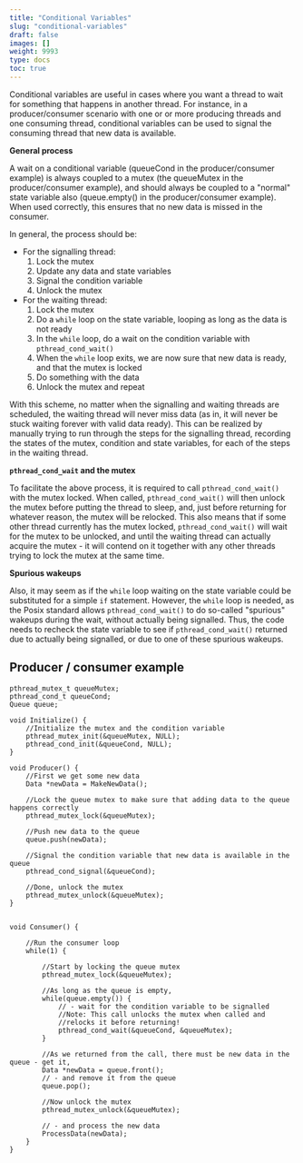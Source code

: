 ```yaml
---
title: "Conditional Variables"
slug: "conditional-variables"
draft: false
images: []
weight: 9993
type: docs
toc: true
---
```


Conditional variables are useful in cases where you want a thread to wait for something that happens in another thread. For instance, in a producer/consumer scenario with one or or more producing threads and one consuming thread, conditional variables can be used to signal the consuming thread that new data is available. 

**General process**

A wait on a conditional variable (queueCond in the producer/consumer example) is always coupled to a mutex (the queueMutex in the producer/consumer example), and should always be coupled to a "normal" state variable also (queue.empty() in the producer/consumer example). When used correctly, this ensures that no new data is missed in the consumer.

In general, the process should be:
 - For the signalling thread:
   1. Lock the mutex
   2. Update any data and state variables
   3. Signal the condition variable
   4. Unlock the mutex
 - For the waiting thread:
   1. Lock the mutex
   2. Do a `while` loop on the state variable, looping as long as the data is not ready
   3. In the `while` loop, do a wait on the condition variable with `pthread_cond_wait()`
   4. When the `while` loop exits, we are now sure that new data is ready, and that the mutex is locked
   5. Do something with the data
   6. Unlock the mutex and repeat

With this scheme, no matter when the signalling and waiting threads are scheduled, the waiting thread will never miss data (as in, it will never be stuck waiting forever with valid data ready). This can be realized by manually trying to run through the steps for the signalling thread, recording the states of the mutex, condition and state variables, for each of the steps in the waiting thread.


**`pthread_cond_wait` and the mutex**

To facilitate the above process, it is required to call `pthread_cond_wait()` with the mutex locked. When called, `pthread_cond_wait()` will then unlock the mutex before putting the thread to sleep, and, just before returning for whatever reason, the mutex will be relocked. This also means that if some other thread currently has the mutex locked, `pthread_cond_wait()` will wait for the mutex to be unlocked, and until the waiting thread can actually acquire the mutex - it will contend on it together with any other threads trying to lock the mutex at the same time.


**Spurious wakeups**

Also, it may seem as if the `while` loop waiting on the state variable could be substituted for a simple `if` statement. However, the `while` loop is needed, as the Posix standard allows `pthread_cond_wait()` to do so-called "spurious" wakeups during the wait, without actually being signalled. Thus, the code needs to recheck the state variable to see if `pthread_cond_wait()` returned due to actually being signalled, or due to one of these spurious wakeups.

## Producer / consumer example
    pthread_mutex_t queueMutex;
    pthread_cond_t queueCond;
    Queue queue;

    void Initialize() {
        //Initialize the mutex and the condition variable
        pthread_mutex_init(&queueMutex, NULL);
        pthread_cond_init(&queueCond, NULL);
    }

    void Producer() {
        //First we get some new data
        Data *newData = MakeNewData();

        //Lock the queue mutex to make sure that adding data to the queue happens correctly
        pthread_mutex_lock(&queueMutex);

        //Push new data to the queue
        queue.push(newData);

        //Signal the condition variable that new data is available in the queue
        pthread_cond_signal(&queueCond);

        //Done, unlock the mutex
        pthread_mutex_unlock(&queueMutex);
    }


    void Consumer() {

        //Run the consumer loop
        while(1) {

            //Start by locking the queue mutex
            pthread_mutex_lock(&queueMutex);

            //As long as the queue is empty,
            while(queue.empty()) {
                // - wait for the condition variable to be signalled
                //Note: This call unlocks the mutex when called and
                //relocks it before returning!
                pthread_cond_wait(&queueCond, &queueMutex);
            }

            //As we returned from the call, there must be new data in the queue - get it,
            Data *newData = queue.front();
            // - and remove it from the queue
            queue.pop();

            //Now unlock the mutex
            pthread_mutex_unlock(&queueMutex);
            
            // - and process the new data
            ProcessData(newData);
        }
    }

